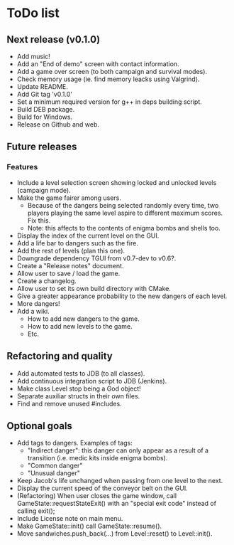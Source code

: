 # ToDo list 

## Next release (v0.1.0)

- Add music!
- Add an "End of demo" screen with contact information.
- Add a game over screen (to both campaign and survival modes).
- Check memory usage (ie. find memory leacks using Valgrind).
- Update README.
- Add Git tag 'v0.1.0'
- Set a minimum required version for g++ in deps building script.
- Build DEB package.
- Build for Windows.
- Release on Github and web.

## Future releases

### Features

- Include a level selection screen showing locked and unlocked levels 
(campaign mode).
- Make the game fairer among users.
    - Because of the dangers being selected randomly every time, two players
    playing the same level aspire to different maximum scores. Fix this.
    - Note: this affects to the contents of enigma bombs and shells too.
- Display the index of the current level on the GUI.
- Add a life bar to dangers such as the fire.
- Add the rest of levels (plan this one).
- Downgrade dependency TGUI from v0.7-dev to v0.6?.
- Create a "Release notes" document.
- Allow user to save / load the game.
- Create a changelog.
- Allow user to set its own build directory with CMake.
- Give a greater appearance probability to the new dangers of each level.
- More dangers!
- Add a wiki.
    - How to add new dangers to the game.
    - How to add new levels to the game.
    - Etc.

## Refactoring and quality

- Add automated tests to JDB (to all classes).
- Add continuous integration script to JDB (Jenkins).
- Make class Level stop being a God object!
- Separate auxiliar structs in their own files.
- Find and remove unused #includes.

## Optional goals

- Add tags to dangers. Examples of tags:
    - "Indirect danger": this danger can only appear as a result of a 
    transition (i.e. medic kits inside enigma bombs).
    - "Common danger"
    - "Unusual danger"
- Keep Jacob's life unchanged when passing from one level to the next.
- Display the current speed of the conveyor belt on the GUI.
- (Refactoring) When user closes the game window, call 
GameState::requestStateExit() with an "special exit code" instead of calling 
exit();
- Include License note on main menu.
- Make GameState::init() call GameState::resume().
- Move sandwiches.push_back(...) from Level::reset() to Level::init().
